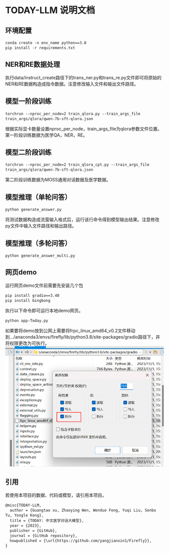 # TODAY-LLM 说明文档

## 环境配置
```
conda create -n env_name python==3.8
pip install -r requirements.txt
```
## NER和RE数据处理
执行data/instruct_create路径下的trans_ner.py和trans_re.py文件即可将原始的NER和RE数据构造成指令数据。注意修改输入文件和输出文件路径。

## 模型一阶段训练
```
torchrun --nproc_per_node=2 train_qlora.py --train_args_file train_args/qlora/qwen-7b-sft-qlora.json
```
根据实际显卡数量设置nproc_per_node，train_args_file为qlora参数文件位置。第一阶段训练数据为医学QA，NER，RE。

## 模型二阶段训练
```
torchrun --nproc_per_node=2 train_qlora_cpt.py --train_args_file train_args/qlora/qwen-7b-sft-qlora.json
```
第二阶段训练数据为MOSS通用对话数据及医学数据。

## 模型推理（单轮问答）
```
python generate_answer.py
```
将测试数据构造成流萤输入格式后，运行该行命令得到模型输出结果。注意修改py文件中输入文件路径和输出路径。

## 模型推理（多轮问答）
```
python generate_answer_multi.py
```

## 网页demo
运行网页demo文件前需要先安装几个包
```
pip install gradio==3.40
pip install bingbong
```
执行以下命令即可运行本地demo网页。
```
python app-Today.py
```
如果要将demo放到公网上需要将frpc_linux_amd64_v0.2文件移动到.../anaconda3/envs/firefly/lib/python3.8/site-packages/gradio路径下，并将权限更改为可执行。
![demo](demo.jpg)

## 引用
若使用本项目的数据、代码或模型，请引用本项目。
```text
@misc{TODAY-LLM,
  author = {Guangtao xu, Zhaoying Wen, Wenduo Feng, Yuqi Liu, Senbo Tu, Yongle Kong},
  title = {TODAY: 中文医学对话大模型},
  year = {2023},
  publisher = {GitHub},
  journal = {GitHub repository},
  howpublished = {\url{https://github.com/yangjianxin1/Firefly}},
}
```